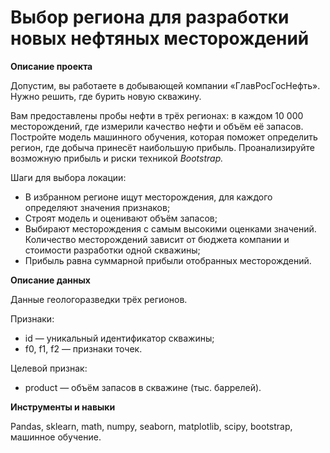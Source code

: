 # Выбор региона для разработки новых нефтяных месторождений

**Описание проекта**

Допустим, вы работаете в добывающей компании «ГлавРосГосНефть». Нужно решить, где бурить новую скважину.

Вам предоставлены пробы нефти в трёх регионах: в каждом 10 000 месторождений, где измерили качество нефти и объём её запасов. Постройте модель машинного обучения, которая поможет определить регион, где добыча принесёт наибольшую прибыль. Проанализируйте возможную прибыль и риски техникой *Bootstrap.*

Шаги для выбора локации:

- В избранном регионе ищут месторождения, для каждого определяют значения признаков;
- Строят модель и оценивают объём запасов;
- Выбирают месторождения с самым высокими оценками значений. Количество месторождений зависит от бюджета компании и стоимости разработки одной скважины;
- Прибыль равна суммарной прибыли отобранных месторождений.

**Описание данных**

Данные геологоразведки трёх регионов.

Признаки:
- id &mdash; уникальный идентификатор скважины;
- f0, f1, f2 &mdash; признаки точек.

Целевой признак:
- product &mdash; объём запасов в скважине (тыс. баррелей).

**Инструменты и навыки**

Pandas, sklearn, math, numpy, seaborn, matplotlib, scipy, bootstrap, машинное обучение.